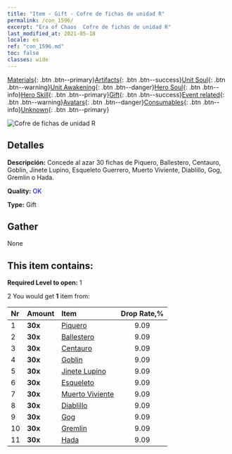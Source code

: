 ```yaml
---
title: "Item - Gift - Cofre de fichas de unidad R"
permalink: /con_1596/
excerpt: "Era of Chaos  Cofre de fichas de unidad R"
last_modified_at: 2021-05-18
locale: es
ref: "con_1596.md"
toc: false
classes: wide
---
```

 [Materials](/ItemsES/){: .btn .btn--primary}[Artifacts](/ItemsES/Artifacts/){: .btn .btn--success}[Unit Soul](/ItemsES/UnitSoul/){: .btn .btn--warning}[Unit Awakening](/ItemsES/UnitAwakening/){: .btn .btn--danger}[Hero Soul](/ItemsES/HeroSoul/){: .btn .btn--info}[Hero Skill](/ItemsES/HeroSkill/){: .btn .btn--primary}[Gift](/ItemsES/Gift/){: .btn .btn--success}[Event related](/ItemsES/Events/){: .btn .btn--warning}[Avatars](/ItemsES/Avatars/){: .btn .btn--danger}[Consumables](/ItemsES/Consumables/){: .btn .btn--info}[Unknown](/ItemsES/Unknown/){: .btn .btn--primary}

 ![Cofre de fichas de unidad R](/images/t/i_907208.png)

## Detalles
 **Descripción:** Concede al azar 30 fichas de Piquero, Ballestero, Centauro, Goblin, Jinete Lupino, Esqueleto Guerrero, Muerto Viviente, Diablillo, Gog, Gremlin o Hada.

 **Quality:** <span style="color: #0000CD">OK</span>

 **Type:** Gift

## Gather

  None

## This item contains:

 **Required Level to open:** 1

 2 You would get **1** item  from:

  | Nr | Amount |     Item    | Drop Rate,% |
  |:---|:-------|:------------|:---------:|
  | 1 |  **30x** | [Piquero](/ItemsES/unt_190/) | 9.09 | 
  | 2 |  **30x** | [Ballestero](/ItemsES/unt_191/) | 9.09 | 
  | 3 |  **30x** | [Centauro](/ItemsES/unt_199/) | 9.09 | 
  | 4 |  **30x** | [Goblin](/ItemsES/unt_217/) | 9.09 | 
  | 5 |  **30x** | [Jinete Lupino](/ItemsES/unt_218/) | 9.09 | 
  | 6 |  **30x** | [Esqueleto](/ItemsES/unt_208/) | 9.09 | 
  | 7 |  **30x** | [Muerto Viviente](/ItemsES/unt_209/) | 9.09 | 
  | 8 |  **30x** | [Diablillo](/ItemsES/unt_226/) | 9.09 | 
  | 9 |  **30x** | [Gog](/ItemsES/unt_227/) | 9.09 | 
  | 10 |  **30x** | [Gremlin](/ItemsES/unt_235/) | 9.09 | 
  | 11 |  **30x** | [Hada](/ItemsES/unt_262/) | 9.09 | 
